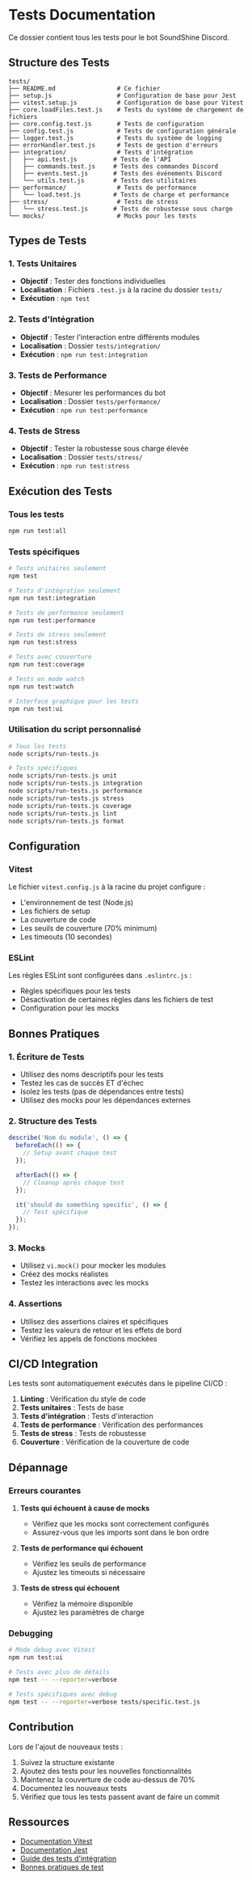# Tests Documentation

Ce dossier contient tous les tests pour le bot SoundShine Discord.

## Structure des Tests

```
tests/
├── README.md                 # Ce fichier
├── setup.js                  # Configuration de base pour Jest
├── vitest.setup.js           # Configuration de base pour Vitest
├── core.loadFiles.test.js    # Tests du système de chargement de fichiers
├── core.config.test.js       # Tests de configuration
├── config.test.js            # Tests de configuration générale
├── logger.test.js            # Tests du système de logging
├── errorHandler.test.js      # Tests de gestion d'erreurs
├── integration/              # Tests d'intégration
│   ├── api.test.js          # Tests de l'API
│   ├── commands.test.js     # Tests des commandes Discord
│   ├── events.test.js       # Tests des événements Discord
│   └── utils.test.js        # Tests des utilitaires
├── performance/              # Tests de performance
│   └── load.test.js         # Tests de charge et performance
├── stress/                   # Tests de stress
│   └── stress.test.js       # Tests de robustesse sous charge
└── mocks/                    # Mocks pour les tests
```

## Types de Tests

### 1. Tests Unitaires

- **Objectif** : Tester des fonctions individuelles
- **Localisation** : Fichiers `.test.js` à la racine du dossier `tests/`
- **Exécution** : `npm test`

### 2. Tests d'Intégration

- **Objectif** : Tester l'interaction entre différents modules
- **Localisation** : Dossier `tests/integration/`
- **Exécution** : `npm run test:integration`

### 3. Tests de Performance

- **Objectif** : Mesurer les performances du bot
- **Localisation** : Dossier `tests/performance/`
- **Exécution** : `npm run test:performance`

### 4. Tests de Stress

- **Objectif** : Tester la robustesse sous charge élevée
- **Localisation** : Dossier `tests/stress/`
- **Exécution** : `npm run test:stress`

## Exécution des Tests

### Tous les tests

```bash
npm run test:all
```

### Tests spécifiques

```bash
# Tests unitaires seulement
npm test

# Tests d'intégration seulement
npm run test:integration

# Tests de performance seulement
npm run test:performance

# Tests de stress seulement
npm run test:stress

# Tests avec couverture
npm run test:coverage

# Tests en mode watch
npm run test:watch

# Interface graphique pour les tests
npm run test:ui
```

### Utilisation du script personnalisé

```bash
# Tous les tests
node scripts/run-tests.js

# Tests spécifiques
node scripts/run-tests.js unit
node scripts/run-tests.js integration
node scripts/run-tests.js performance
node scripts/run-tests.js stress
node scripts/run-tests.js coverage
node scripts/run-tests.js lint
node scripts/run-tests.js format
```

## Configuration

### Vitest

Le fichier `vitest.config.js` à la racine du projet configure :

- L'environnement de test (Node.js)
- Les fichiers de setup
- La couverture de code
- Les seuils de couverture (70% minimum)
- Les timeouts (10 secondes)

### ESLint

Les règles ESLint sont configurées dans `.eslintrc.js` :

- Règles spécifiques pour les tests
- Désactivation de certaines règles dans les fichiers de test
- Configuration pour les mocks

## Bonnes Pratiques

### 1. Écriture de Tests

- Utilisez des noms descriptifs pour les tests
- Testez les cas de succès ET d'échec
- Isolez les tests (pas de dépendances entre tests)
- Utilisez des mocks pour les dépendances externes

### 2. Structure des Tests

```javascript
describe('Nom du module', () => {
  beforeEach(() => {
    // Setup avant chaque test
  });

  afterEach(() => {
    // Cleanup après chaque test
  });

  it('should do something specific', () => {
    // Test spécifique
  });
});
```

### 3. Mocks

- Utilisez `vi.mock()` pour mocker les modules
- Créez des mocks réalistes
- Testez les interactions avec les mocks

### 4. Assertions

- Utilisez des assertions claires et spécifiques
- Testez les valeurs de retour et les effets de bord
- Vérifiez les appels de fonctions mockées

## CI/CD Integration

Les tests sont automatiquement exécutés dans le pipeline CI/CD :

1. **Linting** : Vérification du style de code
2. **Tests unitaires** : Tests de base
3. **Tests d'intégration** : Tests d'interaction
4. **Tests de performance** : Vérification des performances
5. **Tests de stress** : Tests de robustesse
6. **Couverture** : Vérification de la couverture de code

## Dépannage

### Erreurs courantes

1. **Tests qui échouent à cause de mocks**

   - Vérifiez que les mocks sont correctement configurés
   - Assurez-vous que les imports sont dans le bon ordre

2. **Tests de performance qui échouent**

   - Vérifiez les seuils de performance
   - Ajustez les timeouts si nécessaire

3. **Tests de stress qui échouent**
   - Vérifiez la mémoire disponible
   - Ajustez les paramètres de charge

### Debugging

```bash
# Mode debug avec Vitest
npm run test:ui

# Tests avec plus de détails
npm test -- --reporter=verbose

# Tests spécifiques avec debug
npm test -- --reporter=verbose tests/specific.test.js
```

## Contribution

Lors de l'ajout de nouveaux tests :

1. Suivez la structure existante
2. Ajoutez des tests pour les nouvelles fonctionnalités
3. Maintenez la couverture de code au-dessus de 70%
4. Documentez les nouveaux tests
5. Vérifiez que tous les tests passent avant de faire un commit

## Ressources

- [Documentation Vitest](https://vitest.dev/)
- [Documentation Jest](https://jestjs.io/)
- [Guide des tests d'intégration](https://vitest.dev/guide/integration.html)
- [Bonnes pratiques de test](https://vitest.dev/guide/best-practices.html)
